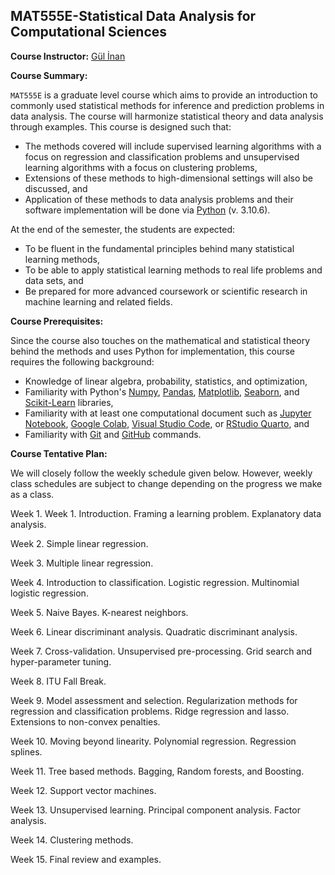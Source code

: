 ## MAT555E-Statistical Data Analysis for Computational Sciences  


**Course Instructor:** [Gül İnan](https://gulinan.github.io/)

**Course Summary:**


`MAT555E` is a graduate level course which aims to provide an introduction to commonly used statistical methods for inference and prediction
problems in data analysis. The course will harmonize statistical theory and data analysis through examples. This course is designed such that:

  - The methods covered will include supervised learning algorithms with a focus on regression and classification problems and unsupervised learning algorithms with a 
  focus on clustering problems,   
  - Extensions of these methods to high-dimensional settings will also be discussed, and
  - Application of these methods to data analysis problems and their software implementation 
  will be done via [Python](https://www.python.org/downloads/) (v. 3.10.6).
 
At the end of the semester, the students are expected:

  - To be fluent in the fundamental principles behind many statistical learning methods,
  - To be able to apply statistical learning methods to real life problems and data sets, and
  - Be prepared for more advanced coursework or scientific research in machine learning and related fields.

**Course Prerequisites:**

Since the course also touches on the mathematical and statistical theory behind the methods and uses Python for implementation, this course requires the following background:


  - Knowledge of linear algebra, probability, statistics, and optimization,
  - Familiarity with Python's [Numpy](https://numpy.org/), [Pandas](https://pandas.pydata.org/), [Matplotlib](https://matplotlib.org/), [Seaborn](https://seaborn.pydata.org/), and [Scikit-Learn](https://scikit-learn.org/stable/) libraries, 
  - Familiarity with at least one computational document such as [Jupyter Notebook](https://jupyter.org/), [Google Colab](https://colab.research.google.com/), [Visual Studio Code](https://code.visualstudio.com/), or [RStudio Quarto](https://quarto.org/docs/tools/rstudio.html), and
  - Familiarity with [Git](https://git-scm.com/) and [GitHub](https://github.com/) commands.


**Course Tentative Plan:**

We will closely follow the weekly schedule given below. However, weekly class schedules are subject to change depending on the progress we make as a class.

Week 1. Week 1. Introduction. Framing a learning problem. Explanatory data analysis.

Week 2. Simple linear regression.

Week 3. Multiple linear regression.

Week 4. Introduction to classification. Logistic regression. Multinomial logistic regression. 

Week 5. Naive Bayes. K-nearest neighbors.

Week 6. Linear discriminant analysis. Quadratic discriminant analysis. 

Week 7. Cross-validation. Unsupervised pre-processing. Grid search and hyper-parameter tuning.

Week 8. ITU Fall Break.

Week 9. Model assessment and selection. Regularization methods for regression and classification problems. Ridge regression and lasso. Extensions to non-convex penalties.

Week 10. Moving beyond linearity. Polynomial regression. Regression splines.

Week 11. Tree based methods. Bagging, Random forests, and Boosting.

Week 12. Support vector machines.

Week 13. Unsupervised learning. Principal component analysis. Factor analysis.

Week 14. Clustering methods.

Week 15. Final review and examples.
